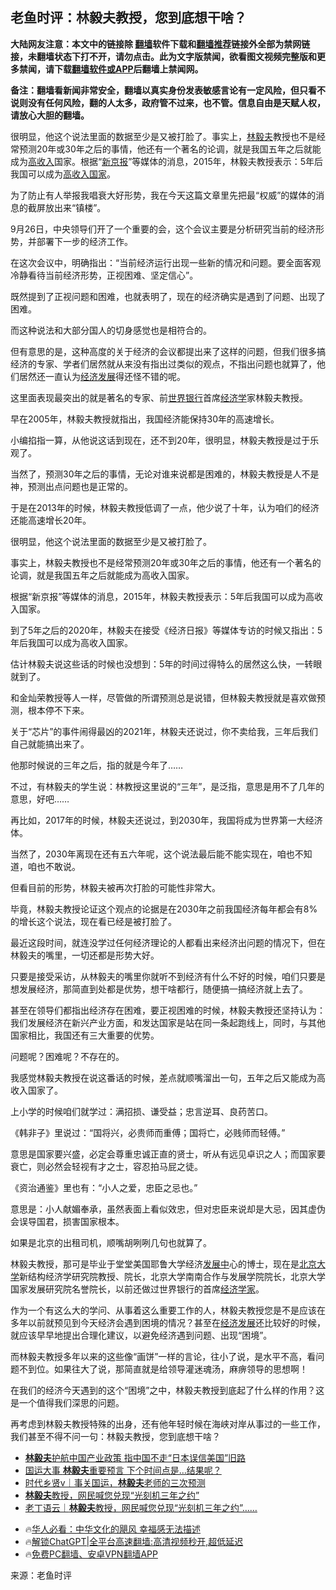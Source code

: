  <!-- 面包屑导航 --> <h2>老鱼时评：林毅夫教授，您到底想干啥？</h2> <p class="notice"><b>大陆网友注意：本文中的链接除 <a href="https://github.com/bannedbook/fanqiang" >翻墙</a>软件下载和<a href="https://github.com/killgcd/justmysocks/blob/master/README.md">翻墙推荐</a>链接外全部为禁网链接，未翻墙状态下打不开，请勿点击。此为文字版禁闻，欲看图文视频完整版和更多禁闻，请下载<a href="https://github.com/bannedbook/fanqiang">翻墙软件或APP</a>后翻墙上禁闻网。</p><p>备注：翻墙看新闻非常安全，翻墙以真实身份发表敏感言论有一定风险，但只看不说则没有任何风险，翻的人太多，政府管不过来，也不管。信息自由是天赋人权，请放心大胆的翻墙。</b></p>  <div class="entry"> <p id="summary">很明显，他这个说法里面的数据至少是又被打脸了。事实上，<a href="https://www.bannedbook.org/bnews/tag/%e6%9e%97%e6%af%85%e5%a4%ab/" class="st_tag internal_tag" rel="tag" title="标签 林毅夫 下的日志">林毅夫</a>教授也不是经常预测20年或30年之后的事情，他还有一个著名的论调，就是我国五年之后就能成为<a href="https://www.bannedbook.org/bnews/tag/%E9%AB%98%E6%94%B6%E5%85%A5/" class="st_tag internal_tag" rel="tag" title="标签 高收入 下的日志">高收入</a>国家。根据“<a href="https://www.bannedbook.org/bnews/tag/%e6%96%b0%e4%ba%ac%e6%8a%a5/" class="st_tag internal_tag" rel="tag" title="标签 新京报 下的日志">新京报</a>”等媒体的消息，2015年，林毅夫教授表示：5年后我国可以成为<a href="https://www.bannedbook.org/bnews/tag/%e9%ab%98%e6%94%b6%e5%85%a5%e5%9b%bd%e5%ae%b6/" class="st_tag internal_tag" rel="tag" title="标签 高收入国家 下的日志">高收入国家</a>。</p> <p>为了防止有人举报我唱衰大好形势，我在今天这篇文章里先把最“权威”的媒体的消息的截屏放出来“镇楼”。</p> <p>9月26日，中央领导们开了一个重要的会，这个会议主要是分析研究当前的经济形势，并部署下一步的经济工作。</p> <p>在这次会议中，明确指出：“‍‍当前经济运行出现一些新的情况和问题。要全面客观冷静看待当前经济形势，正视困难、坚定信心”。</p> <p>既然提到了正视问题和困难，也就表明了，现在的经济确实是遇到了问题、出现了困难。</p> <p>而这种说法和大部分国人的切身感觉也是相符合的。</p> <p>但有意思的是，这种高度的关于经济的会议都提出来了这样的问题，但我们很多搞经济的专家、学者们居然就从来没有指出过类似的观点，不指出问题也就算了，他们居然还一直认为<span class='wp_keywordlink'><a href="https://www.bannedbook.org/forum2/topic869.html" title="宪政、法治和经济发展——走向市场经济的制度保障" target="_blank">经济发展</a></span>得还怪不错的呢。</p> <p>这里面表现最突出的就是著名的专家、前<a href="https://www.bannedbook.org/bnews/tag/%e4%b8%96%e7%95%8c%e9%93%b6%e8%a1%8c/" class="st_tag internal_tag" rel="tag" title="标签 世界银行 下的日志">世界银行</a>首席<a href="https://www.bannedbook.org/bnews/tag/%E7%BB%8F%E6%B5%8E%E5%AD%A6/" class="st_tag internal_tag" rel="tag" title="标签 经济学 下的日志">经济学</a>家林毅夫教授。</p> <p>早在2005年，林毅夫教授就指出，我国经济能保持30年的高速增长。</p> <p>小编掐指一算，从他说这话到现在，还不到20年，很明显，林毅夫教授是过于乐观了。</p>  <p>当然了，预测30年之后的事情，无论对谁来说都是困难的，林毅夫教授是人不是神，预测出点问题也是正常的。</p> <p>于是在2013年的时候，林毅夫教授低调了一点，他少说了十年，认为咱们的经济还能高速增长20年。</p> <p>很明显，他这个说法里面的数据至少是又被打脸了。</p> <p>事实上，林毅夫教授也不是经常预测20年或30年之后的事情，他还有一个著名的论调，就是我国五年之后就能成为高收入国家。</p> <p>根据“新京报”等媒体的消息，2015年，林毅夫教授表示：5年后我国可以成为高收入国家。</p> <p>到了5年之后的2020年，林毅夫在接受《经济日报》等媒体专访的时候又指出：5年后我国可以成为高收入国家。</p> <p>估计林毅夫说这些话的时候也没想到：5年的时间过得特么的居然这么快，一转眼就到了。</p> <p>和金灿荣教授等人一样，尽管做的所谓预测总是说错，但林毅夫教授就是喜欢做预测，根本停不下来。</p> <p>关于“芯片”的事件闹得最凶的2021年，林毅夫还说过，你不卖给我，三年后我们自己就能搞出来了。</p> <p>他那时候说的三年之后，指的就是今年了&#8230;&#8230;</p>  <p>不过，有林毅夫的学生说：林教授这里说的“三年”，是泛指，意思是用不了几年的意思，好吧&#8230;&#8230;</p> <p>再比如，2017年的时候，林毅夫还说过，到2030年，我国将成为世界第一大经济体。</p> <p>当然了，2030年离现在还有五六年呢，这个说法最后能不能实现在，咱也不知道，咱也不敢说。</p> <p>但看目前的形势，林毅夫被再次打脸的可能性非常大。</p> <p>毕竟，林毅夫教授论证这个观点的论据是在2030年之前我国经济每年都会有8%的增长这个说法，现在看已经是被打脸了。</p> <p>最近这段时间，就连没学过任何经济理论的人都看出来经济出问题的情况下，但在林毅夫的嘴里，一切还都是形势大好。</p> <p>只要是接受采访，从林毅夫的嘴里你就听不到经济有什么不好的时候，咱们只要是想发展经济，那简直到处都是优势，想干啥都行，随便搞一搞经济就上去了。</p> <p>甚至在领导们都指出经济存在困难，要正视困难的时候，林毅夫教授还坚持认为：我们发展经济在新兴产业方面，和发达国家是站在同一条起跑线上，同时，与其他国家相比，我国还有三大重要的优势。</p> <p>问题呢？困难呢？不存在的。</p> <p>我感觉林毅夫教授在说这番话的时候，差点就顺嘴溜出一句，五年之后又能成为高收入国家了。</p>  <p>上小学的时候咱们就学过：满招损、谦受益；忠言逆耳、良药苦口。</p> <p>《韩非子》里说过：“国将兴，必贵师而重傅；国将亡，必贱师而轻傅。”</p> <p>意思是国家要兴盛，必定会尊重忠诚正直的贤士，听从有远见卓识之人；而国家要衰亡，则必然会轻视有才之士，容忍拍马屁之徒。</p> <p>《资治通鉴》里也有：“小人之爱，忠臣之忌也。”</p> <p>意思是：小人献媚奉承，虽然表面上看似效忠，但对忠臣来说却是大忌，因其虚伪会误导国君，损害国家根本。</p> <p>如果是北京的出租司机，顺嘴胡咧咧几句也就算了。</p> <p>林毅夫教授，那可是毕业于堂堂美国耶鲁大学经济<span class='wp_keywordlink'><a href="https://www.bannedbook.org/forum11/topic335.html" title="禁片：发展中出现的问题，只能靠发展解决？" target="_blank">发展中</a></span>心的博士，现在是<a href="https://www.bannedbook.org/bnews/tag/%E5%8C%97%E4%BA%AC%E5%A4%A7%E5%AD%A6/" class="st_tag internal_tag" rel="tag" title="标签 北京大学 下的日志">北京大学</a>新结构经济学研究院教授、院长，北京大学南南合作与发展学院院长，北京大学国家发展研究院名誉院长，以前还做过世界银行的首席<a href="https://www.bannedbook.org/bnews/tag/%E7%BB%8F%E6%B5%8E%E5%AD%A6%E5%AE%B6/" class="st_tag internal_tag" rel="tag" title="标签 经济学家 下的日志">经济学家</a>。</p> <p>作为一个有这么大的学问、从事着这么重要工作的人，林毅夫教授您是不是应该在多年以前就预见到今天经济会遇到困境的情况？甚至在<a href="https://www.bannedbook.org/bnews/tag/%E7%BB%8F%E6%B5%8E%E5%8F%91%E5%B1%95/" class="st_tag internal_tag" rel="tag" title="标签 经济发展 下的日志">经济发展</a>还比较好的时候，就应该早早地提出合理化建议，以避免经济遇到问题、出现“困境”。</p> <p>而林毅夫教授多年以来的这些像“画饼”一样的言论，往小了说，是水平不高，看问题不到位。如果往大了说，那简直就是给领导灌迷魂汤，麻痹领导的思想啊！</p> <p>在我们的经济今天遇到的这个“困境”之中，林毅夫教授到底起了什么样的作用？这是一个值得我们深思的问题。</p>  <p>再考虑到林毅夫教授特殊的出身，还有他年轻时候在海峡对岸从事过的一些工作，我们甚至不得不问一句：林毅夫教授，您到底想干啥？</p> <!--<div id="taboola-mid-1"></div>--><ul class='op-related-articles' title='相关阅读'> <li><a href='https://www.bannedbook.org/bnews/ssgc/20240802/2069885.html' target='_blank'><b>林毅夫</b>护航中国产业政策 指中国不走“日本误信美国”旧路</a></li> <li><a href='https://www.bannedbook.org/bnews/topimagenews/20240619/2051741.html' target='_blank'>国运大事 <b>林毅夫</b>重要预言 下个时间点是…结果呢？</a></li> <li><a href='https://www.bannedbook.org/bnews/baitai/20240615/2050300.html' target='_blank'>时代乡贤v｜事关国运，<b>林毅夫</b>老师的三次预测</a></li> <li><a href='https://www.bannedbook.org/bnews/comments/20240614/2049893.html' target='_blank'><b>林毅夫</b>教授，网民喊您兑现“光刻机三年之约”</a></li> <li><a href='https://www.bannedbook.org/bnews/baitai/20240613/2049504.html' target='_blank'>老丁语云｜<b>林毅夫</b>教授，网民喊您兑现“光刻机三年之约”……</a></li> </ul> <ul class="texttj"> <!--<li>🔥<a href="https://www.bannedbook.org/bnews/ssgc/20230219/1850782.html" target="_blank">法国犹太老板：神告诉我们，只有一位中国人能救人类</a></li>--> <li>🔥<a href="https://www.bannedbook.org/bnews/comments/20220220/1694796.html" target="_blank">华人必看：中华文化的飓风 幸福感无法描述</a></li> <li>🔥<a href="https://github.com/bannedbook/fanqiang/wiki/V2ray%E6%9C%BA%E5%9C%BA" target="_blank">解锁ChatGPT|全平台高速翻墙:高清视频秒开,超低延迟</a></li> <li>🔥<a href="https://github.com/bannedbook/fanqiang/wiki/%E7%A6%81%E9%97%BB%E7%BD%91%E5%AE%89%E5%8D%93%E7%BF%BB%E5%A2%99%E6%96%B0%E9%97%BBAPP" target="_blank">免费PC翻墙、安卓VPN翻墙APP</a></li> </ul><p class="src-info">来源：老鱼时评 </p><a name='sharetosocial'></a> <div style="margin-bottom:5px;padding-bottom:5px;clear:both"> <div id="archive-pix-1" class="banner-ads"> <!-- AuctionX Display platform tag START --> <div id="27602x728x90x621x_ADSLOT1" clicktrack="%%CLICK_URL_ESC%%"></div>  <!-- AuctionX Display platform tag END --> </div> <div id="archive-pix-2" class="banner-ads"> <!-- AuctionX Display platform tag START --> <div id="27556x300x250x621x_ADSLOT1" clicktrack="%%CLICK_URL_ESC%%" style="margin:0 auto;text-align:center"></div>  <!-- AuctionX Display platform tag END --> </div> </div>  <div id="archive-pix-1" class="banner-ads"> <!-- AuctionX Display platform tag START --> <div id="27603x728x90x621x_ADSLOT1" clicktrack="%%CLICK_URL_ESC%%"></div>  <!-- AuctionX Display platform tag END --> </div> </div><!--END ENTRY--> 